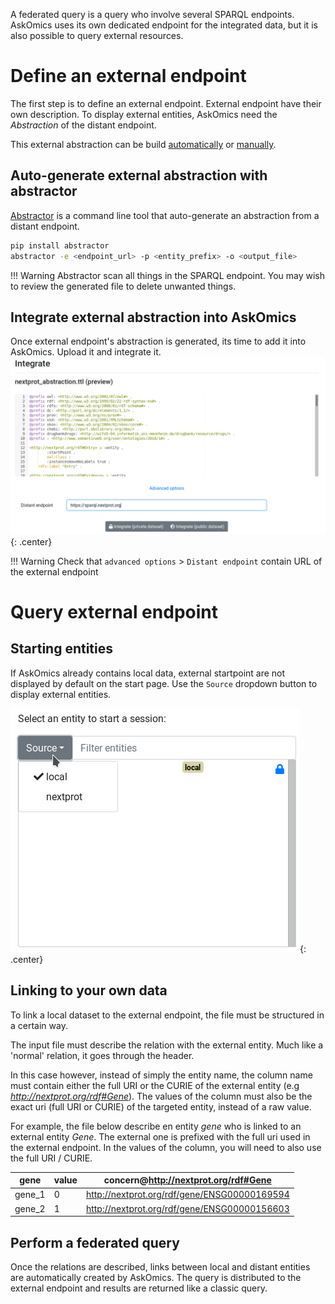 A federated query is a query who involve several SPARQL endpoints. AskOmics uses its own dedicated endpoint for the integrated data, but it is also possible to query external resources.


# Define an external endpoint

The first step is to define an external endpoint. External endpoint have their own description. To display external entities, AskOmics need the *Abstraction* of the distant endpoint.

This external abstraction can be build [automatically](#auto-generate-external-abstraction-with-abstractor) or [manually](abstraction.md).

## Auto-generate external abstraction with abstractor

[Abstractor](https://github.com/askomics/abstractor) is a command line tool that auto-generate an abstraction from a distant endpoint.

```bash
pip install abstractor
abstractor -e <endpoint_url> -p <entity_prefix> -o <output_file>
```

!!! Warning
    Abstractor scan all things in the SPARQL endpoint. You may wish to review the generated file to delete unwanted things.


## Integrate external abstraction into AskOmics

Once external endpoint's abstraction is generated, its time to add it into AskOmics. Upload it and integrate it.
![Integrating an external abstraction](img/integrate_external.png){: .center}

!!! Warning
    Check that `advanced options` > `Distant endpoint` contain URL of the external endpoint


# Query external endpoint

## Starting entities

If AskOmics already contains local data, external startpoint are not displayed by default on the start page. Use the `Source` dropdown button to display external entities.

![External startpoint](img/external_startpoint.png){: .center}

## Linking to your own data

To link a local dataset to the external endpoint, the file must be structured in a certain way.

The input file must describe the relation with the external entity. Much like a 'normal' relation, it goes through the header.

In this case however, instead of simply the entity name, the column name must contain either the full URI or the CURIE of the external entity (e.g *http://nextprot.org/rdf#Gene*). The values of the column must also be the exact uri (full URI or CURIE) of the targeted entity, instead of a raw value.

For example, the file below describe en entity *gene* who is linked to an external entity *Gene*. The external one is prefixed with the full uri used in the external endpoint. In the values of the column, you will need to also use the full URI / CURIE.


gene|value|concern@http://nextprot.org/rdf#Gene
---|---|---
gene_1|0|http://nextprot.org/rdf/gene/ENSG00000169594
gene_2|1|http://nextprot.org/rdf/gene/ENSG00000156603


## Perform a federated query

Once the relations are described, links between local and distant entities are automatically created by AskOmics. The query is distributed to the external endpoint and results are returned like a classic query.
